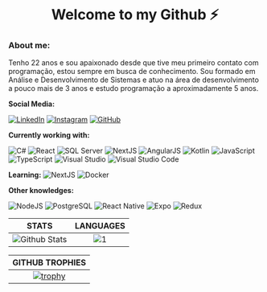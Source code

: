 <h1 align="center">Welcome to my Github ⚡</h1>

### About me:

Tenho 22 anos e sou apaixonado desde que tive meu primeiro contato com programação, estou sempre em busca de conhecimento.
Sou formado em Análise e Desenvolvimento de Sistemas e atuo na área de desenvolvimento a pouco mais de 3 anos e estudo programação a aproximadamente 5 anos.

**Social Media:**

[![LinkedIn](https://img.icons8.com/fluent/46/000000/linkedin.png)](https://www.linkedin.com/in/gjunior/) [![Instagram](https://img.icons8.com/fluent/46/000000/instagram-new.png)](https://www.instagram.com/tao_gildao/) [![GitHub](https://img.icons8.com/color/46/000000/rocket--v2.png)](https://app.rocketseat.com.br/me/gildofj)

**Currently working with:**

![C#](https://img.icons8.com/color/46/000000/c-sharp-logo.png) ![React](https://img.icons8.com/officexs/46/000000/react.png) ![SQL Server](https://img.icons8.com/color/48/000000/microsoft-sql-server.png) ![NextJS](https://cdn.icon-icons.com/icons2/2148/PNG/48/nextjs_icon_132160.png) ![AngularJS](https://img.icons8.com/color/48/null/angularjs.png) ![Kotlin](https://img.icons8.com/color/48/null/kotlin.png) ![JavaScript](https://img.icons8.com/color/46/000000/javascript.png) ![TypeScript](https://img.icons8.com/color/46/000000/typescript.png) ![Visual Studio](https://img.icons8.com/fluent/46/000000/visual-studio-2019.png) ![Visual Studio Code](https://img.icons8.com/fluent/46/000000/visual-studio-code-2019.png)

**Learning:**
![NextJS](https://cdn.icon-icons.com/icons2/2148/PNG/48/nextjs_icon_132160.png) ![Docker](https://img.icons8.com/color/46/000000/docker.png)

**Other knowledges:**

![NodeJS](https://img.icons8.com/color/46/000000/nodejs.png) ![PostgreSQL](https://img.icons8.com/color/46/000000/postgreesql.png) ![React Native](https://img.icons8.com/color/46/000000/react-native.png) ![Expo](https://cdn.icon-icons.com/icons2/2148/PNG/48/expo_icon_132404.png) ![Redux](https://img.icons8.com/color/46/000000/redux.png)

|STATS|LANGUAGES|
|:---:|:---:|
|![Github Stats](https://github-readme-stats.vercel.app/api?username=gildofj&show_icons=true&theme=dracula&count_private=true)|![1](https://github-readme-stats.vercel.app/api/top-langs/?username=gildofj&layout=compact&theme=dracula&count_private=true)|

|GITHUB TROPHIES|
|:---:|
|[![trophy](https://github-profile-trophy.vercel.app/?username=iagognunes&theme=darkhub)](https://github.com/ryo-ma/github-profile-trophy)|
